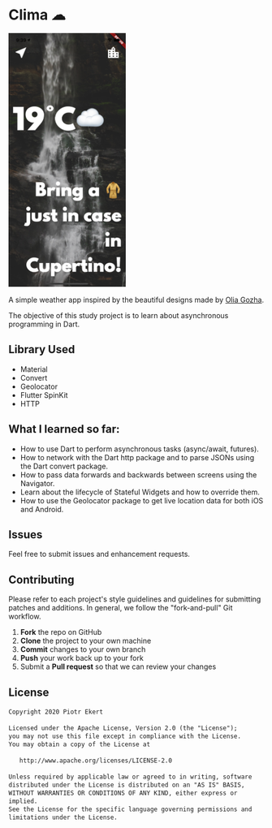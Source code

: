 # Clima ☁

<img height=500 src="readme_assets/screenshot.png" alt="Flutter Clima Screenshot">


A simple weather app inspired by the beautiful designs made by [Olia Gozha](https://dribbble.com/shots/4663154-).

The objective of this study project is to learn about asynchronous programming in Dart.

## Library Used

- Material
- Convert
- Geolocator
- Flutter SpinKit
- HTTP

## What I learned so far:
- How to use Dart to perform asynchronous tasks (async/await, futures).
- How to network with the Dart http package and to parse JSONs using the Dart convert package.
- How to pass data forwards and backwards between screens using the Navigator.
- Learn about the lifecycle of Stateful Widgets and how to override them.
- How to use the Geolocator package to get live location data for both iOS and Android.

## Issues

Feel free to submit issues and enhancement requests.

## Contributing

Please refer to each project's style guidelines and guidelines for submitting patches and additions. In general, we follow the "fork-and-pull" Git workflow.

 1. **Fork** the repo on GitHub
 2. **Clone** the project to your own machine
 3. **Commit** changes to your own branch
 4. **Push** your work back up to your fork
 5. Submit a **Pull request** so that we can review your changes

## License

    Copyright 2020 Piotr Ekert

    Licensed under the Apache License, Version 2.0 (the "License");
    you may not use this file except in compliance with the License.
    You may obtain a copy of the License at

       http://www.apache.org/licenses/LICENSE-2.0

    Unless required by applicable law or agreed to in writing, software
    distributed under the License is distributed on an "AS IS" BASIS,
    WITHOUT WARRANTIES OR CONDITIONS OF ANY KIND, either express or implied.
    See the License for the specific language governing permissions and
    limitations under the License.

